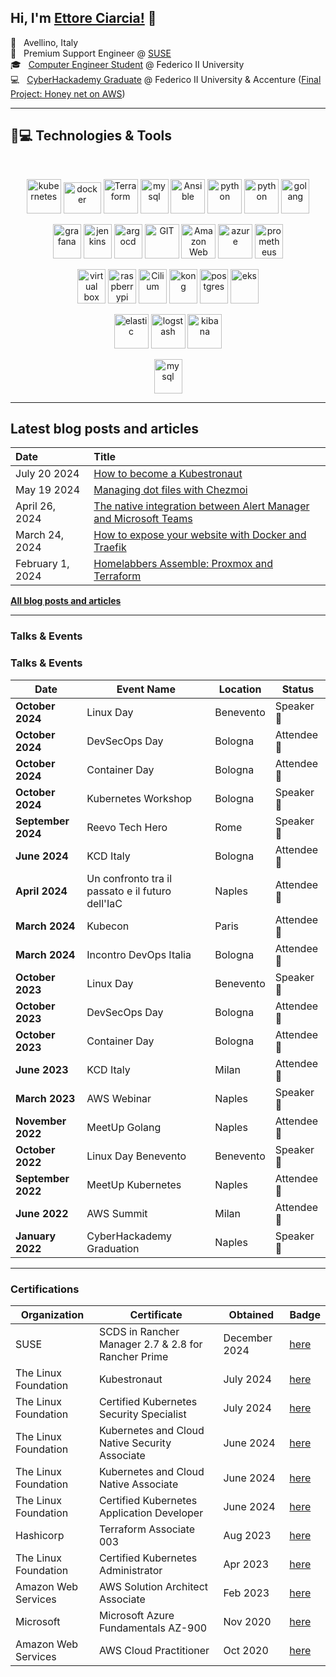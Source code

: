 
## Hi, I'm [Ettore Ciarcia!](https://ettoreciarcia.com) 👋

<!-- ABOUT_START -->
📌 &nbsp; Avellino, Italy  
💼 &nbsp; Premium Support Engineer @ [SUSE](https://www.suse.com/)  
🎓 &nbsp; [Computer Engineer Student](https://www.unina.it/-/1483951-ingegneria-informatica) @ Federico II University <br>
💻 &nbsp; [CyberHackademy Graduate](https://academy.dieti.unina.it/index.php/cybersecurity-hackademy-it) @ Federico II University & Accenture ([Final Project: Honey net on AWS](https://www.youtube.com/watch?v=DDVL2ZiZcyg&t=4s))


___

## 🚀💻 Technologies & Tools

<br> 

<p align="center">
    <img src="https://www.vectorlogo.zone/logos/kubernetes/kubernetes-icon.svg" alt="kubernetes" width="55" height="55"/>
    <img src="https://www.vectorlogo.zone/logos/docker/docker-official.svg" alt="docker" width="60" height="50"/>
    <img src="https://www.vectorlogo.zone/logos/terraformio/terraformio-icon.svg" alt="Terraform" width="55" height="55"/>
    <img src="https://www.vectorlogo.zone/logos/linux/linux-icon.svg" alt="mysql" width="45" height="55"/>
    <img src="https://www.vectorlogo.zone/logos/ansible/ansible-icon.svg" alt="Ansible" width="55" height="55"/>
    <img src="https://www.vectorlogo.zone/logos/vagrantup/vagrantup-icon.svg" alt="python" width="55" height="55"/>
    <img src="https://www.vectorlogo.zone/logos/python/python-icon.svg" alt="python" width="55" height="55"/>
    <img src="https://www.vectorlogo.zone/logos/golang/golang-icon.svg" alt="golang" width="45" height="55"/>
</p>
<p align="center">
    <img src="https://www.vectorlogo.zone/logos/grafana/grafana-icon.svg" alt="grafana" width="45" height="55"/>
    <img src="https://www.vectorlogo.zone/logos/jenkins/jenkins-icon.svg" alt="jenkins" width="45" height="55"/>
    <img src="https://www.vectorlogo.zone/logos/argoprojio/argoprojio-icon.svg" alt="argocd" width="45" height="55"/>
    <img src="https://www.vectorlogo.zone/logos/git-scm/git-scm-icon.svg" alt="GIT" width="55" height="55"/> 
    <img src="https://www.vectorlogo.zone/logos/amazon_aws/amazon_aws-icon.svg" alt="Amazon Web Services" width="55" height="55"/>
    <img src="https://www.vectorlogo.zone/logos/microsoft_azure/microsoft_azure-icon.svg" alt="azure" width="55" height="55"/>
    <img src="https://www.vectorlogo.zone/logos/prometheusio/prometheusio-icon.svg" alt="prometheus" width="45" height="55"/>
</p>
<p align="center">
    <img src="https://www.vectorlogo.zone/logos/virtualbox/virtualbox-icon.svg" alt="virtual box" width="45" height="55"/>
    <img src="https://www.vectorlogo.zone/logos/raspberrypi/raspberrypi-icon.svg" alt="raspberrypi" width="45" height="55"/>
    <img src="https://www.vectorlogo.zone/logos/ciliumio/ciliumio-icon.svg" alt="Cilium" width="45" height="55"/>
    <!-- <img src="https://www.vectorlogo.zone/logos/containerdio/containerdio-icon.svg" alt="containerd" width="45" height="55"/> -->
    <img src="https://www.vectorlogo.zone/logos/konghq/konghq-icon.svg" alt="kong" width="45" height="55"/>
    <img src="https://www.vectorlogo.zone/logos/postgresql/postgresql-icon.svg" alt="postgres" width="45" height="55"/>
    <img src="https://www.vectorlogo.zone/logos/amazon_eks/amazon_eks-icon.svg" alt="eks" width="45" height="55"/>
</p>
<p align="center">
    <img src="https://www.vectorlogo.zone/logos/elastic/elastic-icon.svg" alt="elastic" width="55" height="55"/>
    <img src="https://www.vectorlogo.zone/logos/elasticco_logstash/elasticco_logstash-icon.svg" alt="logstash" width="55" height="55"/>
    <img src="https://www.vectorlogo.zone/logos/elasticco_kibana/elasticco_kibana-icon.svg" alt="kibana" width="55" height="55"/>
</p>
<p align="center">
    <img src="https://www.vectorlogo.zone/logos/nginx/nginx-icon.svg" alt="mysql" width="45" height="55"/>
</p>

___

## Latest blog posts and articles

| Date          | Title |
|:--------------|:------|
| July 20 2024 | [How to become a Kubestronaut](https://ettoreciarcia.com/publication/22-kubestronaut/) | 
| May 19 2024 | [Managing dot files with Chezmoi](https://ettoreciarcia.com/publication/21-chezmoi/) | 
| April 26, 2024 | [The native integration between Alert Manager and Microsoft Teams](https://ettoreciarcia.com/publication/20-alertmanager-teams/) | 
| March 24, 2024 | [How to expose your website with Docker and Traefik](https://ettoreciarcia.com/publication/19-docker-and-traefik/) | 
| February 1, 2024 | [Homelabbers Assemble: Proxmox and Terraform](https://ettoreciarcia.com/publication/18-proxmox-and-terraform/) | 


[**All blog posts and articles**](https://ettoreciarcia.com/publication/)

___

### Talks & Events

### Talks & Events

| **Date**        | **Event Name**                                     | **Location**    | **Status**    |
|------------------|---------------------------------------------------|-----------------|---------------|
| **October 2024** | Linux Day                                         | Benevento       | Speaker 🎤    |
| **October 2024** | DevSecOps Day                                     | Bologna         | Attendee 🦻   |
| **October 2024** | Container Day                                     | Bologna         | Attendee 🦻   |
| **October 2024** | Kubernetes Workshop                               | Bologna         | Speaker 🎤    |
| **September 2024**| Reevo Tech Hero                                  | Rome            | Speaker 🎤    |
| **June 2024**    | KCD Italy                                         | Bologna         | Attendee 🦻   |
| **April 2024**   | Un confronto tra il passato e il futuro dell'IaC  | Naples          | Attendee 🦻   |
| **March 2024**   | Kubecon                                           | Paris           | Attendee 🦻   |
| **March 2024**   | Incontro DevOps Italia                            | Bologna         | Attendee 🦻   |
| **October 2023** | Linux Day                                         | Benevento       | Speaker 🎤    |
| **October 2023** | DevSecOps Day                                     | Bologna         | Attendee 🦻   |
| **October 2023** | Container Day                                     | Bologna         | Attendee 🦻   |
| **June 2023**    | KCD Italy                                         | Milan           | Attendee 🦻   |
| **March 2023**   | AWS Webinar                                       | Naples          | Speaker 🎤    |
| **November 2022**| MeetUp Golang                                     | Naples          | Attendee 🦻   |
| **October 2022** | Linux Day Benevento                               | Benevento       | Speaker 🦻    |
| **September 2022**| MeetUp Kubernetes                                | Naples          | Attendee 🦻   |
| **June 2022**    | AWS Summit                                        | Milan           | Attendee 🦻   |
| **January 2022** | CyberHackademy Graduation                         | Naples          | Speaker 🎤    |

___

### Certifications

| Organization             | Certificate                                   | Obtained | Badge                                                                                                   |
|--------------------------|----------------------------------------------|----------|---------------------------------------------------------------------------------------------------------|
| SUSE                     | SCDS in Rancher Manager 2.7 & 2.8 for Rancher Prime | December 2024| [here](https://badges.suse.com/815104d2-8409-4f9b-accf-b552a10e65e5#acc.GjHv395d) 
| The Linux Foundation     | Kubestronaut                                  | July 2024| [here](https://www.credly.com/badges/dba4f1fd-6036-4270-ba5f-09f63f88ec8e)                              |
| The Linux Foundation     | Certified Kubernetes Security Specialist      | July 2024| [here](https://www.credly.com/badges/ef231542-888b-49de-9c9f-92ce46e9041a)                              |
| The Linux Foundation     | Kubernetes and Cloud Native Security Associate| June 2024| [here](https://www.credly.com/badges/ba02599c-4a63-4a80-8ce2-8493de5bf604)                              |
| The Linux Foundation     | Kubernetes and Cloud Native Associate         | June 2024| [here](https://www.credly.com/badges/6e2e9c08-716e-4dcf-a379-7260545db035)                              |
| The Linux Foundation     | Certified Kubernetes Application Developer    | June 2024| [here](https://www.credly.com/badges/9cb99deb-5041-482c-baeb-eff2772f92ce)                              |
| Hashicorp                | Terraform Associate 003                       | Aug 2023 | [here](https://www.credly.com/badges/cb0941b1-242e-4e56-9849-cad4679313a0)                              |
| The Linux Foundation     | Certified Kubernetes Administrator            | Apr 2023 | [here](https://www.credly.com/badges/224e9cf9-ced7-4baf-ad30-9414676d6ea9)                              |
| Amazon Web Services      | AWS Solution Architect Associate              | Feb 2023 | [here](https://www.credly.com/badges/ab721d15-b684-44c4-8c5b-bd2a0049eb11)                              |
| Microsoft                | Microsoft Azure Fundamentals AZ-900           | Nov 2020 | [here](https://www.credly.com/badges/413e77cc-ee64-434b-afd5-80146b7c19b6)                              |
| Amazon Web Services      | AWS Cloud Practitioner                        | Oct 2020 | [here](https://www.credly.com/badges/1a5daf47-9214-489a-8616-87f1fdf0bb57)                              |



<!-- [![Anurag's GitHub stats](https://github-readme-stats.vercel.app/api?username=ettoreciarcia)](https://github.com/anuraghazra/github-readme-stats) -->


